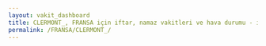```yaml
---
layout: vakit_dashboard
title: CLERMONT_, FRANSA için iftar, namaz vakitleri ve hava durumu - ilçe/eyalet seç
permalink: /FRANSA/CLERMONT_/
---
```


<script type="text/javascript">
  var GLOBAL_COUNTRY = 'FRANSA';
  var GLOBAL_CITY = 'CLERMONT_';
  var GLOBAL_STATE = '';
  var lat = 72;
  var lon = 21;
</script>
